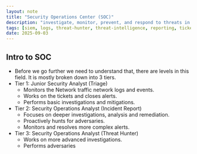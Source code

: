 ```yaml
---
layout: note
title: "Security Operations Center (SOC)"
description: "investigate, monitor, prevent, and respond to threats in the cyber realm 24/7 or around the clock"
tags: [siem, logs, threat-hunter, threat-intelligence, reporting, ticketing]
date: 2025-09-03
---
```


## Intro to SOC
- Before we go further we need to understand that, there are levels in this field. It is mostly broken down into 3 tiers.
- Tier 1: Junior Security Analyst (Triage)
    - Monitors the Network traffic network logs and events.
    - Works on the tickets and closes alerts.
    - Performs basic investigations and mitigations.
- Tier 2: Security Operations Analyst (Incident Report)
    - Focuses on deeper investigations, analysis and remediation.
    - Proactively hunts for adversaries.
    - Monitors and resolves more complex alerts.
- Tier 3: Security Operations Analyst (Threat Hunter)
    - Works on more advanced investigations.
    - Performs adversaries

